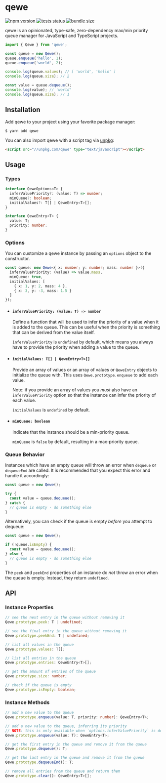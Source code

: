 # qewe

[![npm version](https://badge.fury.io/js/qewe.svg)](https://npmjs.com/package/qewe) [![tests status](https://github.com/jgmcelwain/qewe/actions/workflows/tests.yml/badge.svg)](https://github.com/jgmcelwain/qewe/actions/workflows/tests.yml) [![bundle size](https://img.shields.io/bundlephobia/min/qewe)](https://bundlephobia.com/package/qewe)

qewe is an opinionated, type-safe, zero-dependency max/min priority queue manager for JavaScript and TypeScript projects.

```ts
import { Qewe } from 'qewe';

const queue = new Qewe();
queue.enqueue('hello', 1);
queue.enqueue('world', 2);

console.log(queue.values); // [ 'world', 'hello' ]
console.log(queue.size); // 2

const value = queue.dequeue();
console.log(value); // 'world'
console.log(queue.size); // 1
```

## Installation

Add qewe to your project using your favorite package manager:

```bash
$ yarn add qewe
```

You can also import qewe with a script tag via [unpkg](https://unpkg.com):

```html
<script src="//unpkg.com/qewe" type="text/javascript"></script>
```

## Usage

### Types

```ts
interface QeweOptions<T> {
  inferValuePriority?: (value: T) => number;
  minQueue?: boolean;
  initialValues?: T[] | QeweEntry<T>[];
}

interface QeweEntry<T> {
  value: T;
  priority: number;
}
```

### Options

You can customize a qewe instance by passing an `options` object to the constructor.

```ts
const queue: new Qewe<{ x: number; y: number; mass: number }>({
  inferValuePriority: (value) => value.mass,
  minQueue: true,
  initialValues: [
    { x: 1, y: 2, mass: 4 },
    { x: 3, y: -3, mass: 1.5 }
  ]
});
```

- #### `inferValuePriority: (value: T) => number`

  Define a function that will be used to infer the priority of a value when it is added to the queue. This can be useful when the priority is something that can be derived from the value itself.

  `inferValuePriority` is `undefined` by default, which means you always have to provide the priority when adding a value to the queue.

- #### `initialValues: T[] | QeweEntry<T>[]`

  Provide an array of values or an array of values or `QeweEntry` objects to initialize the queue with. This uses `Qewe.prototype.enqueue` to add each value.

  Note: if you provide an array of values you _must_ also have an `inferValuePriority` option so that the instance can infer the priority of each value.

  `initialValues` is `undefined` by default.

- #### `minQueue: boolean`

  Indicate that the instance should be a min-priority queue.

  `minQueue` is `false` by default, resulting in a max-priority queue.

### Queue Behavior

Instances which have an empty queue will throw an error when `dequeue` or `dequeueEnd` are called. It is recommended that you expect this error and handle it accordingly:

```ts
const queue = new Qewe();

try {
  const value = queue.dequeue();
} catch {
  // queue is empty - do something else
}
```

Alternatively, you can check if the queue is empty _before_ you attempt to dequeue:

```ts
const queue = new Qewe();

if (!queue.isEmpty) {
  const value = queue.dequeue();
} else {
  // queue is empty - do something else
}
```

The `peek` and `peekEnd` properties of an instance do _not_ throw an error when the queue is empty. Instead, they return `undefined`.

## API

### Instance Properties

```ts
// see the next entry in the queue without removing it
Qewe.prototype.peek: T | undefined;

// see the final entry in the queue without removing it
Qewe.prototype.peekEnd: T | undefined;

// list all values in the queue
Qewe.prototype.values: T[];

// list all entries in the queue
Qewe.prototype.entries: QeweEntry<T>[];

// get the amount of entries of the queue
Qewe.prototype.size: number;

// check if the queue is empty
Qewe.prototype.isEmpty: boolean;
```

### Instance Methods

```ts
// add a new value to the queue
Qewe.prototype.enqueue(value: T, priority: number): QeweEntry<T>;

// add a new value to the queue, inferring its priority
// NOTE: this is only available when `options.inferValuePriority` is defined
Qewe.prototype.enqueue(value: T): QeweEntry<T>;

// get the first entry in the queue and remove it from the queue
Qewe.prototype.dequeue(): T;

// get the last entry in the queue and remove it from the queue
Qewe.prototype.dequeueEnd(): T;

// remove all entries from the queue and return them
Qewe.prototype.clear(): QeweEntry<T>[];
```
